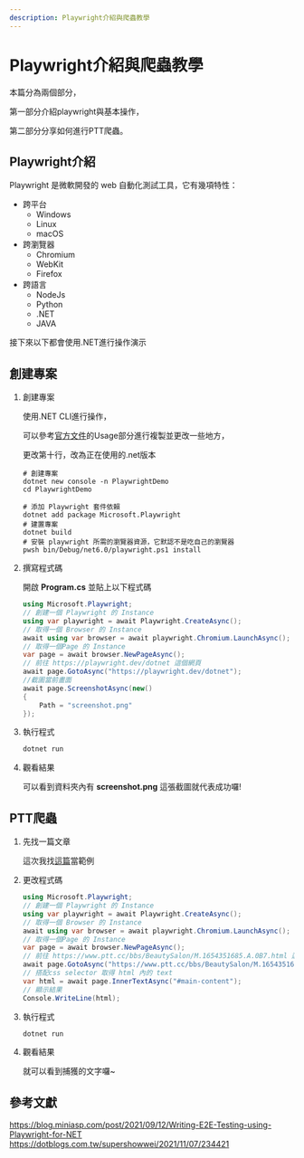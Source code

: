 ```yaml
---
description: Playwright介紹與爬蟲教學
---
```


# Playwright介紹與爬蟲教學

本篇分為兩個部分，

第一部分介紹playwright與基本操作，

第二部分分享如何進行PTT爬蟲。

## Playwright介紹

Playwright 是微軟開發的 web 自動化測試工具，它有幾項特性：

*  跨平台
     * Windows
     * Linux
     * macOS 
*  跨瀏覽器
     * Chromium
     * WebKit 
     * Firefox
* 跨語言
    * NodeJs
    * Python
    * .NET
    * JAVA

接下來以下都會使用.NET進行操作演示

## 創建專案

1. 創建專案

    使用.NET CLI進行操作，

    可以參考[官方文件](https://playwright.dev/dotnet/docs/library)的Usage部分進行複製並更改一些地方，

    更改第十行，改為正在使用的.net版本

    ```bash{10}
    # 創建專案
    dotnet new console -n PlaywrightDemo
    cd PlaywrightDemo

    # 添加 Playwright 套件依賴
    dotnet add package Microsoft.Playwright
    # 建置專案
    dotnet build
    # 安裝 playwright 所需的瀏覽器資源，它默認不是吃自己的瀏覽器
    pwsh bin/Debug/net6.0/playwright.ps1 install
    ```
2. 撰寫程式碼
   
    開啟 **Program.cs** 並貼上以下程式碼

    ```csharp
    using Microsoft.Playwright;
    // 創建一個 Playwright 的 Instance
    using var playwright = await Playwright.CreateAsync();
    // 取得一個 Browser 的 Instance
    await using var browser = await playwright.Chromium.LaunchAsync();
    // 取得一個Page 的 Instance
    var page = await browser.NewPageAsync();
    // 前往 https://playwright.dev/dotnet 這個網頁
    await page.GotoAsync("https://playwright.dev/dotnet");
    //截圖當前畫面
    await page.ScreenshotAsync(new()
    {
        Path = "screenshot.png"
    });
    ```
3. 執行程式

    ```bash
    dotnet run
    ```
4. 觀看結果

    可以看到資料夾內有 **screenshot.png** 這張截圖就代表成功囉!


## PTT爬蟲

1. 先找一篇文章

    這次我找[這篇](https://www.ptt.cc/bbs/BeautySalon/M.1654351685.A.0B7.html)當範例

2. 更改程式碼

    ```csharp
    using Microsoft.Playwright;
    // 創建一個 Playwright 的 Instance
    using var playwright = await Playwright.CreateAsync();
    // 取得一個 Browser 的 Instance
    await using var browser = await playwright.Chromium.LaunchAsync();
    // 取得一個Page 的 Instance
    var page = await browser.NewPageAsync();
    // 前往 https://www.ptt.cc/bbs/BeautySalon/M.1654351685.A.0B7.html 這個網頁
    await page.GotoAsync("https://www.ptt.cc/bbs/BeautySalon/M.1654351685.A.0B7.html");
    // 搭配css selector 取得 html 內的 text
    var html = await page.InnerTextAsync("#main-content");
    // 顯示結果
    Console.WriteLine(html);
    ```
3. 執行程式

    ```bash
    dotnet run
    ```
4. 觀看結果

    就可以看到捕獲的文字囉~

## 參考文獻
<https://blog.miniasp.com/post/2021/09/12/Writing-E2E-Testing-using-Playwright-for-NET>
<https://dotblogs.com.tw/supershowwei/2021/11/07/234421>